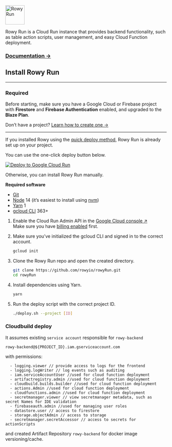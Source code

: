 <img src="logo-sticker.svg" alt="Rowy Run" height="60" />

Rowy Run is a Cloud Run instance that provides backend functionality, such as table action scripts, user management, and easy Cloud Function deployment.

### [Documentation →](https://docs.rowy.io/rowy-run)

## Install Rowy Run

---

### Required

Before starting, make sure you have a Google Cloud or Firebase project with
**Firestore** and **Firebase Authentication** enabled, and upgraded to the
**Blaze Plan**.

Don’t have a project? [Learn how to create one&nbsp;→](https://docs.rowy.io/setup/firebase-project)

---

If you installed Rowy using the [quick deploy method](https://docs.rowy.io/setup/install), Rowy
Run is already set up on your project.

You can use the one-click deploy button below.

[![Deploy to Google Cloud Run](https://deploy.cloud.run/button.svg)](https://deploy.cloud.run/?git_repo=https://github.com/rowyio/rowyRun.git)

Otherwise, you can install Rowy Run manually.

**Required software**

- [Git](https://git-scm.com/downloads)
- [Node](https://nodejs.org/en/download/) 14 (it’s easiest to install using
  [nvm](https://github.com/nvm-sh/nvm#intro))
- [Yarn](https://classic.yarnpkg.com/en/docs/install/) 1
- [gcloud CLI](https://cloud.google.com/sdk/docs/install) 363+

1. Enable the Cloud Run Admin API in the
   [Google Cloud console &UpperRightArrow;](http://console.cloud.google.com/apis/library/run.googleapis.com)  
   Make sure you have
   [billing enabled](https://cloud.google.com/billing/docs/how-to/modify-project#confirm_billing_is_enabled_on_a_project)
   first.

2. Make sure you’ve initialized the gcloud CLI and signed in to the correct
   account.

   ```bash
   gcloud init
   ```

3. Clone the Rowy Run repo and open the created directory.

   ```bash
   git clone https://github.com/rowyio/rowyRun.git
   cd rowyRun
   ```

4. Install dependencies using Yarn.

   ```bash
   yarn
   ```

5. Run the deploy script with the correct project ID.

   ```bash
   ./deploy.sh --project [ID]
   ```

### Cloudbuild deploy

It assumes existing `service account` responsible for `rowy-backend`

    rowy-backend@${PROJECT_ID}.iam.gserviceaccount.com

with permissions:
    
      - logging.viewer // provide access to logs for the frontend
      - logging.logWriter // log events such as auditing
      - iam.serviceAccountUser //used for cloud function deployment
      - artifactregistry.admin //used for cloud function deployment
      - cloudbuild.builds.builder //used for cloud function deployment
      - actions.Admin //used for cloud function deployment
      - cloudfunctions.admin //used for cloud function deployment
      - secretmanager.viewer // view secretmanager metadata, such as secret Names for IDE validation
      - firebaseauth.admin //used for managing user roles
      - datastore.user // access to firestore
      - storage.objectAdmin // access to storage
      - secretmanager.secretAccessor // access to secrets for actionScripts


and created Artifact Repository `rowy-backend` for docker image versioning/cache.
